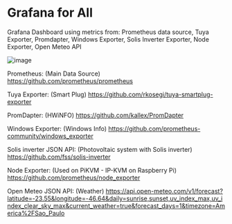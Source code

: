 # Grafana for All
Grafana Dashboard using metrics from: Prometheus data source, Tuya Exporter, Promdapter, Windows Exporter, Solis Inverter Exporter, Node Exporter, Open Meteo API

![image](https://github.com/luizbizzio/Grafana-for-all/assets/73234672/ff767a86-b51c-4cbd-a68c-649ed24c0572)



Prometheus: (Main Data Source)
https://github.com/prometheus/prometheus

Tuya Exporter: (Smart Plug)
https://github.com/rkosegi/tuya-smartplug-exporter
  
PromDapter: (HWiNFO)
https://github.com/kallex/PromDapter
  
Windows Exporter: (Windows Info)
https://github.com/prometheus-community/windows_exporter
  
Solis inverter JSON API: (Photovoltaic system with Solis inverter)
https://github.com/fss/solis-inverter
  
Node Exporter: (Used on PiKVM - IP-KVM on Raspberry Pi)
https://github.com/prometheus/node_exporter
  
Open Meteo JSON API: (Weather)
https://api.open-meteo.com/v1/forecast?latitude=-23.55&longitude=-46.64&daily=sunrise,sunset,uv_index_max,uv_index_clear_sky_max&current_weather=true&forecast_days=1&timezone=America%2FSao_Paulo
